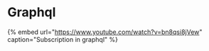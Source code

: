 # Graphql

{% embed url="https://www.youtube.com/watch?v=bn8qsi8jVew" caption="Subscription in graphql" %}



